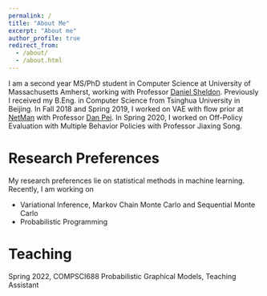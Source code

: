```yaml
---
permalink: /
title: "About Me"
excerpt: "About me"
author_profile: true
redirect_from: 
  - /about/
  - /about.html
---
```


I am a second year MS/PhD student in Computer Science at University of Massachusetts Amherst, working with Professor [Daniel Sheldon](https://people.cs.umass.edu/~sheldon/index.html). Previously I received my B.Eng. in Computer Science from Tsinghua University in Beijing. In Fall 2018 and Spring 2019, I worked on VAE with flow prior at [NetMan](http://netman.aiops.org) with Professor [Dan Pei](https://netman.aiops.org/~peidan/). In Spring 2020, I worked on Off-Policy Evaluation with Multiple Behavior Policies with Professor Jiaxing Song. 

Research Preferences
======
My research preferences lie on statistical methods in machine learning. Recently, I am working on
+ Variational Inference, Markov Chain Monte Carlo and Sequential Monte Carlo
+ Probabilistic Programming


Teaching
======
Spring 2022, COMPSCI688 Probabilistic Graphical Models, Teaching Assistant